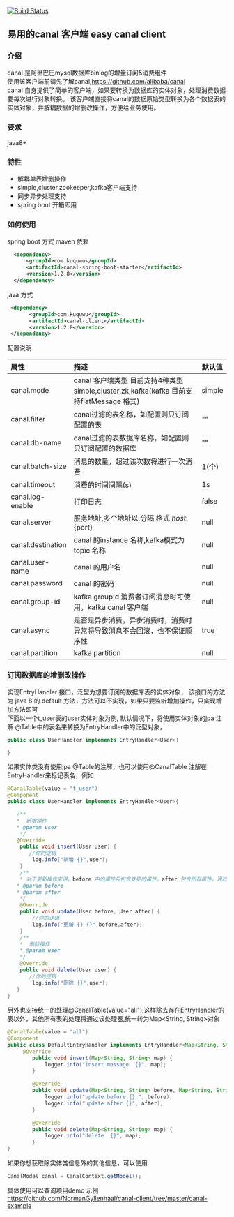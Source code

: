 [![Build Status](https://travis-ci.org/NormanGyllenhaal/canal-client.svg?branch=master)](https://travis-ci.org/NormanGyllenhaal/canal-client)
## 易用的canal 客户端 easy canal client

### 介绍
canal 是阿里巴巴mysql数据库binlog的增量订阅&消费组件  
使用该客户端前请先了解canal,https://github.com/alibaba/canal  
canal 自身提供了简单的客户端，如果要转换为数据库的实体对象，处理消费数据要每次进行对象转换。
该客户端直接将canal的数据原始类型转换为各个数据表的实体对象，并解耦数据的增删改操作，方便给业务使用。

### 要求
java8+

### 特性
* 解耦单表增删操作
* simple,cluster,zookeeper,kafka客户端支持
* 同步异步处理支持
* spring boot 开箱即用

### 如何使用
spring boot 方式 
maven 依赖
```xml
  <dependency>
      <groupId>com.kuquwu</groupId>
      <artifactId>canal-spring-boot-starter</artifactId>
      <version>1.2.8</version>
  </dependency>
```
java 方式
```xml
 <dependency>
       <groupId>com.kuquwu</groupId>
       <artifactId>canal-client</artifactId>
       <version>1.2.8</version>
 </dependency>
```
配置说明

| 属性                | 描述                                                                     |默认值|
|:------------------|:-----------------------------------------------------------------------|:------- |
| canal.mode        | canal 客户端类型 目前支持4种类型 simple,cluster,zk,kafka(kafka 目前支持flatMessage 格式) |simple
| canal.filter      | canal过滤的表名称，如配置则只订阅配置的表                                                |""
| canal.db-name     | canal过滤的表数据库名称，如配置则只订阅配置的数据库                                           |""
| canal.batch-size  | 消息的数量，超过该次数将进行一次消费                                                     |1(个)
| canal.timeout     | 消费的时间间隔(s)                                                             |1s
| canal.log-enable  | 打印日志                                                                 |false                                                                   |1s
| canal.server      | 服务地址,多个地址以,分隔 格式 ${host}:${port}                                       |null
| canal.destination | canal 的instance 名称,kafka模式为topic 名称                                    |null
| canal.user-name   | canal 的用户名                                                             |null
| canal.password    | canal 的密码                                                              |null
| canal.group-id    | kafka groupId 消费者订阅消息时可使用，kafka canal 客户端                              |null
| canal.async       | 是否是异步消费，异步消费时，消费时异常将导致消息不会回滚，也不保证顺序性                                   |true
| canal.partition   | kafka partition                                                        |null

### 订阅数据库的增删改操作
实现EntryHandler<T> 接口，泛型为想要订阅的数据库表的实体对象，
该接口的方法为 java 8 的 default 方法，方法可以不实现，如果只要监听增加操作，只实现增加方法即可  
下面以一个t_user表的user实体对象为例,
默认情况下，将使用实体对象的jpa 注解 @Table中的表名来转换为EntryHandler中的泛型对象，
```java
public class UserHandler implements EntryHandler<User>{

}
```
如果实体类没有使用jpa @Table的注解，也可以使用@CanalTable 注解在EntryHandler来标记表名，例如  
```java
@CanalTable(value = "t_user")
@Component
public class UserHandler implements EntryHandler<User>{

   /**
   *  新增操作
   * @param user
    */
   @Override
    public void insert(User user) {
	   //你的逻辑
        log.info("新增 {}",user);
    }
    /**
    * 对于更新操作来讲，before 中的属性只包含变更的属性，after 包含所有属性，通过对比可发现那些属性更新了
   * @param before
   * @param after
    */
    @Override
    public void update(User before, User after) {
    	//你的逻辑
        log.info("更新 {} {}",before,after);
    }
    /**
    *  删除操作
    * @param user
    */
    @Override
    public void delete(User user) {
       //你的逻辑
        log.info("删除 {}",user); 
   }
}
```
另外也支持统一的处理@CanalTable(value="all"),这样除去存在EntryHandler的表以外，其他所有表的处理将通过该处理器,统一转为Map<String, String>对象
```java
@CanalTable(value = "all")
@Component
public class DefaultEntryHandler implements EntryHandler<Map<String, String>> {
     @Override
        public void insert(Map<String, String> map) {
            logger.info("insert message  {}", map);
        }
    
        @Override
        public void update(Map<String, String> before, Map<String, String> after) {
            logger.info("update before {} ", before);
            logger.info("update after {}", after);
        }
    
        @Override
        public void delete(Map<String, String> map) {
            logger.info("delete  {}", map);
        }
}
```
如果你想获取除实体类信息外的其他信息，可以使用
```java
CanalModel canal = CanalContext.getModel();
```
具体使用可以查询项目demo 示例  
https://github.com/NormanGyllenhaal/canal-client/tree/master/canal-example
